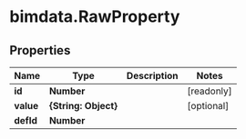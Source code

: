 # bimdata.RawProperty

## Properties

Name | Type | Description | Notes
------------ | ------------- | ------------- | -------------
**id** | **Number** |  | [readonly] 
**value** | **{String: Object}** |  | [optional] 
**defId** | **Number** |  | 


